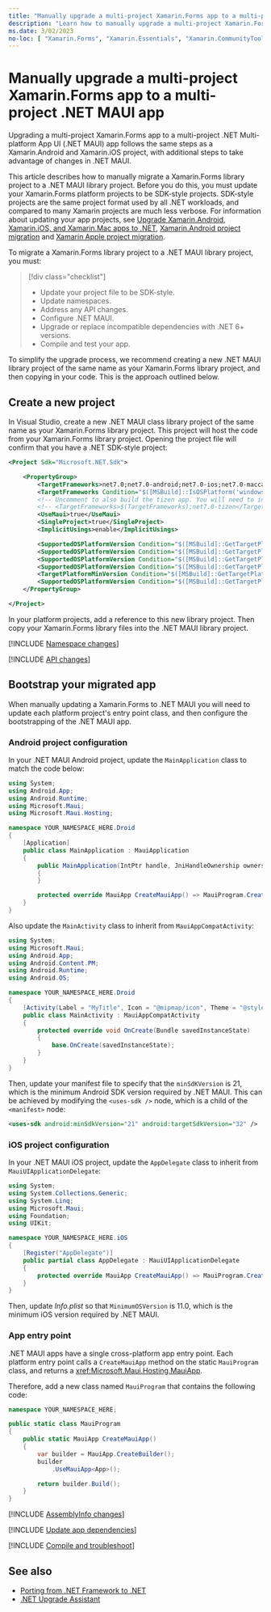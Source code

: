 ```yaml
---
title: "Manually upgrade a multi-project Xamarin.Forms app to a multi-project .NET MAUI app"
description: "Learn how to manually upgrade a multi-project Xamarin.Forms app to a multi-project .NET MAUI app."
ms.date: 3/02/2023
no-loc: [ "Xamarin.Forms", "Xamarin.Essentials", "Xamarin.CommunityToolkit", ".NET MAUI Community Toolkit", "SkiaSharp", "Xamarin.Forms.Maps", "Microsoft.Maui", "Microsoft.Maui.Controls", "net7.0-android", "net7.0-ios" ]
---
```


# Manually upgrade a multi-project Xamarin.Forms app to a multi-project .NET MAUI app

Upgrading a multi-project Xamarin.Forms app to a multi-project .NET Multi-platform App UI (.NET MAUI) app follows the same steps as a Xamarin.Android and Xamarin.iOS project, with additional steps to take advantage of changes in .NET MAUI.

This article describes how to manually migrate a Xamarin.Forms library project to a .NET MAUI library project. Before you do this, you must update your Xamarin.Forms platform projects to be SDK-style projects. SDK-style projects are the same project format used by all .NET workloads, and compared to many Xamarin projects are much less verbose. For information about updating your app projects, see [Upgrade Xamarin.Android, Xamarin.iOS, and Xamarin.Mac apps to .NET](native-projects.md), [Xamarin.Android project migration](android-projects.md) and [Xamarin Apple project migration](apple-projects.md).

To migrate a Xamarin.Forms library project to a .NET MAUI library project, you must:

> [!div class="checklist"]
>
> - Update your project file to be SDK-style.
> - Update namespaces.
> - Address any API changes.
> - Configure .NET MAUI.
> - Upgrade or replace incompatible dependencies with .NET 6+ versions.
> - Compile and test your app.

To simplify the upgrade process, we recommend creating a new .NET MAUI library project of the same name as your Xamarin.Forms library project, and then copying in your code. This is the approach outlined below.

## Create a new project

In Visual Studio, create a new .NET MAUI class library project of the same name as your Xamarin.Forms library project. This project will host the code from your Xamarin.Forms library project. Opening the project file will confirm that you have a .NET SDK-style project:

```xml
<Project Sdk="Microsoft.NET.Sdk">

    <PropertyGroup>
        <TargetFrameworks>net7.0;net7.0-android;net7.0-ios;net7.0-maccatalyst</TargetFrameworks>
        <TargetFrameworks Condition="$([MSBuild]::IsOSPlatform('windows'))">$(TargetFrameworks);net7.0-windows10.0.19041.0</TargetFrameworks>
        <!-- Uncomment to also build the tizen app. You will need to install tizen by following this: https://github.com/Samsung/Tizen.NET -->
        <!-- <TargetFrameworks>$(TargetFrameworks);net7.0-tizen</TargetFrameworks> -->
        <UseMaui>true</UseMaui>
        <SingleProject>true</SingleProject>
        <ImplicitUsings>enable</ImplicitUsings>

        <SupportedOSPlatformVersion Condition="$([MSBuild]::GetTargetPlatformIdentifier('$(TargetFramework)')) == 'ios'">11.0</SupportedOSPlatformVersion>
        <SupportedOSPlatformVersion Condition="$([MSBuild]::GetTargetPlatformIdentifier('$(TargetFramework)')) == 'maccatalyst'">13.1</SupportedOSPlatformVersion>
        <SupportedOSPlatformVersion Condition="$([MSBuild]::GetTargetPlatformIdentifier('$(TargetFramework)')) == 'android'">21.0</SupportedOSPlatformVersion>
        <SupportedOSPlatformVersion Condition="$([MSBuild]::GetTargetPlatformIdentifier('$(TargetFramework)')) == 'windows'">10.0.17763.0</SupportedOSPlatformVersion>
        <TargetPlatformMinVersion Condition="$([MSBuild]::GetTargetPlatformIdentifier('$(TargetFramework)')) == 'windows'">10.0.17763.0</TargetPlatformMinVersion>
        <SupportedOSPlatformVersion Condition="$([MSBuild]::GetTargetPlatformIdentifier('$(TargetFramework)')) == 'tizen'">6.5</SupportedOSPlatformVersion>
    </PropertyGroup>

</Project>
```

In your platform projects, add a reference to this new library project. Then copy your Xamarin.Forms library files into the .NET MAUI library project.

[!INCLUDE [Namespace changes](includes/namespace-changes.md)]

[!INCLUDE [API changes](includes/api-changes.md)]

## Bootstrap your migrated app

When manually updating a Xamarin.Forms to .NET MAUI you will need to update each platform project's entry point class, and then configure the bootstrapping of the .NET MAUI app.

### Android project configuration

In your .NET MAUI Android project, update the `MainApplication` class to match the code below:

```csharp
using System;
using Android.App;
using Android.Runtime;
using Microsoft.Maui;
using Microsoft.Maui.Hosting;

namespace YOUR_NAMESPACE_HERE.Droid
{
    [Application]
    public class MainApplication : MauiApplication
    {
        public MainApplication(IntPtr handle, JniHandleOwnership ownership) : base(handle, ownership)
        {
        }

        protected override MauiApp CreateMauiApp() => MauiProgram.CreateMauiApp();
    }
}
```

Also update the `MainActivity` class to inherit from `MauiAppCompatActivity`:

```csharp
using System;
using Microsoft.Maui;
using Android.App;
using Android.Content.PM;
using Android.Runtime;
using Android.OS;

namespace YOUR_NAMESPACE_HERE.Droid
{
    [Activity(Label = "MyTitle", Icon = "@mipmap/icon", Theme = "@style/MainTheme", MainLauncher = true, ConfigurationChanges = ConfigChanges.ScreenSize | ConfigChanges.Orientation | ConfigChanges.UiMode | ConfigChanges.ScreenLayout | ConfigChanges.SmallestScreenSize)]
    public class MainActivity : MauiAppCompatActivity
    {
        protected override void OnCreate(Bundle savedInstanceState)
        {
            base.OnCreate(savedInstanceState);
        }
    }
}
```

Then, update your manifest file to specify that the `minSdKVersion` is 21, which is the minimum Android SDK version required by .NET MAUI. This can be achieved by modifying the `<uses-sdk />` node, which is a child of the `<manifest>` node:

```xml
<uses-sdk android:minSdkVersion="21" android:targetSdkVersion="32" />
```

### iOS project configuration

In your .NET MAUI iOS project, update the `AppDelegate` class to inherit from `MauiUIApplicationDelegate`:

```csharp
using System;
using System.Collections.Generic;
using System.Linq;
using Microsoft.Maui;
using Foundation;
using UIKit;

namespace YOUR_NAMESPACE_HERE.iOS
{
    [Register("AppDelegate")]
    public partial class AppDelegate : MauiUIApplicationDelegate
    {
        protected override MauiApp CreateMauiApp() => MauiProgram.CreateMauiApp();
    }
}
```

Then, update *Info.plist* so that `MinimumOSVersion` is 11.0, which is the minimum iOS version required by .NET MAUI.

### App entry point

.NET MAUI apps have a single cross-platform app entry point. Each platform entry point calls a `CreateMauiApp` method on the static `MauiProgram` class, and returns a <xref:Microsoft.Maui.Hosting.MauiApp>.

Therefore, add a new class named `MauiProgram` that contains the following code:

```csharp
namespace YOUR_NAMESPACE_HERE;

public static class MauiProgram
{
    public static MauiApp CreateMauiApp()
    {
        var builder = MauiApp.CreateBuilder();
        builder
            .UseMauiApp<App>();

        return builder.Build();
    }
}
```

[!INCLUDE [AssemblyInfo changes](includes/assemblyinfo-changes.md)]

[!INCLUDE [Update app dependencies](includes/update-app-dependencies.md)]

[!INCLUDE [Compile and troubleshoot](includes/compile-troubleshoot.md)]

## See also

- [Porting from .NET Framework to .NET](/dotnet/core/porting/)
- [.NET Upgrade Assistant](/dotnet/core/porting/upgrade-assistant-overview)

